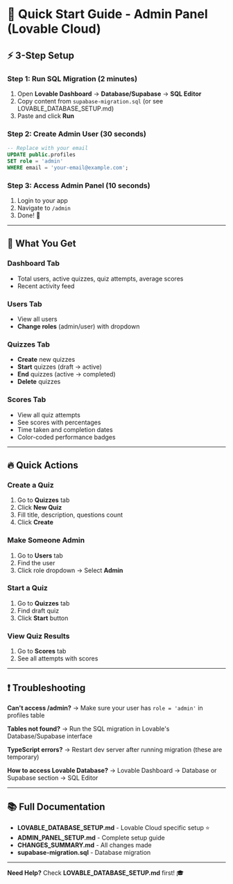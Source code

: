 # 🚀 Quick Start Guide - Admin Panel (Lovable Cloud)

## ⚡ 3-Step Setup

### Step 1: Run SQL Migration (2 minutes)
1. Open **Lovable Dashboard** → **Database/Supabase** → **SQL Editor**
2. Copy content from `supabase-migration.sql` (or see LOVABLE_DATABASE_SETUP.md)
3. Paste and click **Run**

### Step 2: Create Admin User (30 seconds)
```sql
-- Replace with your email
UPDATE public.profiles 
SET role = 'admin' 
WHERE email = 'your-email@example.com';
```

### Step 3: Access Admin Panel (10 seconds)
1. Login to your app
2. Navigate to `/admin`
3. Done! 🎉

---

## 🎯 What You Get

### Dashboard Tab
- Total users, active quizzes, quiz attempts, average scores
- Recent activity feed

### Users Tab
- View all users
- **Change roles** (admin/user) with dropdown

### Quizzes Tab
- **Create** new quizzes
- **Start** quizzes (draft → active)
- **End** quizzes (active → completed)
- **Delete** quizzes

### Scores Tab
- View all quiz attempts
- See scores with percentages
- Time taken and completion dates
- Color-coded performance badges

---

## 🔥 Quick Actions

### Create a Quiz
1. Go to **Quizzes** tab
2. Click **New Quiz**
3. Fill title, description, questions count
4. Click **Create**

### Make Someone Admin
1. Go to **Users** tab
2. Find the user
3. Click role dropdown → Select **Admin**

### Start a Quiz
1. Go to **Quizzes** tab
2. Find draft quiz
3. Click **Start** button

### View Quiz Results
1. Go to **Scores** tab
2. See all attempts with scores

---

## ❗ Troubleshooting

**Can't access /admin?**
→ Make sure your user has `role = 'admin'` in profiles table

**Tables not found?**
→ Run the SQL migration in Lovable's Database/Supabase interface

**TypeScript errors?**
→ Restart dev server after running migration (these are temporary)

**How to access Lovable Database?**
→ Lovable Dashboard → Database or Supabase section → SQL Editor

---

## 📚 Full Documentation

- **LOVABLE_DATABASE_SETUP.md** - Lovable Cloud specific setup ⭐
- **ADMIN_PANEL_SETUP.md** - Complete setup guide
- **CHANGES_SUMMARY.md** - All changes made
- **supabase-migration.sql** - Database migration

---

**Need Help?** Check **LOVABLE_DATABASE_SETUP.md** first! 🎓

